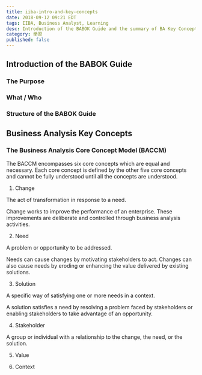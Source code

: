 ```yaml
---
title: iiba-intro-and-key-concepts
date: 2018-09-12 09:21 EDT
tags: IIBA, Business Analyst, Learning
desc: Introduction of the BABOK Guide and the summary of BA Key Concepts
category: 學習
published: false
---
```


## Introduction of the BABOK Guide

### The Purpose

### What / Who 

### Structure of the BABOK Guide

## Business Analysis Key Concepts

### The Business Analysis Core Concept Model (BACCM)

The BACCM encompasses six core concepts which are equal and necessary. Each core concept is defined by the other five core concepts and cannot be fully understood until all the concepts are understood. 

1. Change

The act of transformation in response to a need.

Change works to improve the performance of an enterprise. These improvements are deliberate and controlled through business analysis activities.

2. Need

A problem or opportunity to be addressed.

Needs can cause changes by motivating stakeholders to act. Changes can also cause needs by eroding or enhancing the value delivered by existing solutions.

3. Solution

A specific way of satisfying one or more needs in a context.

A solution satisfies a need by resolving a problem faced by stakeholders or enabling stakeholders to take advantage of an opportunity.

4. Stakeholder

A group or individual with a relationship to the change, the need, or the solution.


5. Value

6. Context